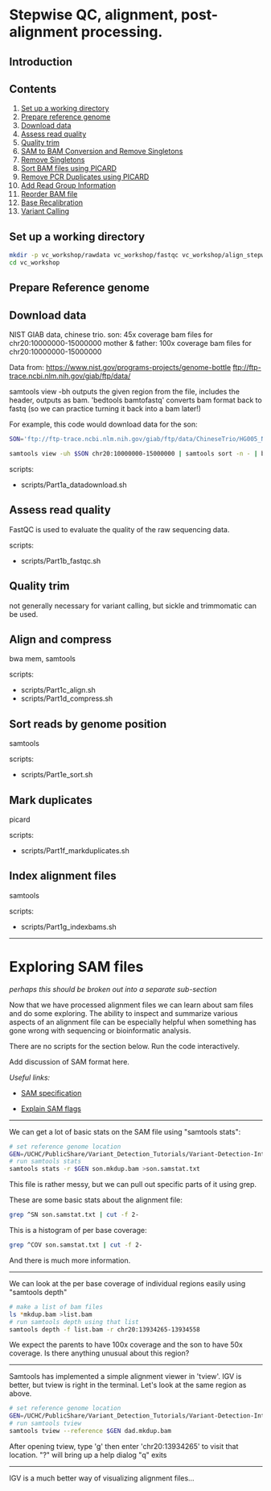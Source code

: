 # Stepwise QC, alignment, post-alignment processing. #

## Introduction

## Contents
  
1.    [ Set up a working directory ](#Set-up-a-working-directory)  
2.    [ Prepare reference genome ](#Prepare-Reference-genome)
3.    [ Download data ](#Download-data)
4.    [ Assess read quality ](#Assess-read-quality)
5.    [ Quality trim ](#Quality-trim)
6.    [SAM to BAM Conversion and Remove Singletons](#sam-to-bam-conversion)
7.    [Remove Singletons](#remove-singletons)
8.    [Sort BAM files using PICARD](#sort-bam-files-using-picard)
9.    [Remove PCR Duplicates using PICARD](#remove-pcr-duplicates-using-picard)
10.   [Add Read Group Information](#add-read-group-information)
11.   [Reorder BAM file](#reorder-bam-file)
12.   [Base Recalibration](#base-recalibration)
13.   [Variant Calling](#variant-calling)


## Set up a working directory ##
```bash
mkdir -p vc_workshop/rawdata vc_workshop/fastqc vc_workshop/align_stepwise vc_workshop/scripts
cd vc_workshop
```

## Prepare Reference genome

## Download data ##

NIST GIAB data, chinese trio. 
son: 45x coverage bam files for chr20:10000000-15000000
mother & father: 100x coverage bam files for chr20:10000000-15000000

Data from:
https://www.nist.gov/programs-projects/genome-bottle
ftp://ftp-trace.ncbi.nlm.nih.gov/giab/ftp/data/

samtools view -bh <file> <region> outputs the given region from the file, includes the header, outputs as bam. 
'bedtools bamtofastq' converts bam format back to fastq (so we can practice turning it back into a bam later!)

For example, this code would download data for the son:

```bash
SON='ftp://ftp-trace.ncbi.nlm.nih.gov/giab/ftp/data/ChineseTrio/HG005_NA24631_son/HG005_NA24631_son_HiSeq_300x/basespace_45x_bams_vcfs_PerFlowCell/150424_HG005_Homogeneity_02_FCA-22108087/150424_HG005_Homogeneity_FCA_Combined-23168145/150424-HG005-Homogeneity-FCA-Combined_S1.bam'

samtools view -uh $SON chr20:10000000-15000000 | samtools sort -n - | bedtools bamtofastq -i /dev/stdin/ -fq son.1.fq -fq2 son.2.fq
```


scripts:
- scripts/Part1a_datadownload.sh

## Assess read quality ##

FastQC is used to evaluate the quality of the raw sequencing data. 

scripts: 
- scripts/Part1b_fastqc.sh

## Quality trim ##

not generally necessary for variant calling, but sickle and trimmomatic can be used. 

## Align and compress ##

bwa mem, samtools

scripts:	
- scripts/Part1c_align.sh    
- scripts/Part1d_compress.sh

## Sort reads by genome position ##

samtools

scripts:	
- scripts/Part1e_sort.sh

## Mark duplicates ##

picard

scripts:
- scripts/Part1f_markduplicates.sh

## Index alignment files ##

samtools

scripts:
- scripts/Part1g_indexbams.sh

___

# Exploring SAM files #

_perhaps this should be broken out into a separate sub-section_

Now that we have processed alignment files we can learn about sam files and do some exploring. The ability to inspect and summarize various aspects of an alignment file can be especially helpful when something has gone wrong with sequencing or bioinformatic analysis. 

There are no scripts for the section below. Run the code interactively. 

Add discussion of SAM format here. 

_Useful links:_
- [SAM specification](https://samtools.github.io/hts-specs/SAMv1.pdf)

- [Explain SAM flags](https://broadinstitute.github.io/picard/explain-flags.html)

___

We can get a lot of basic stats on the SAM file using "samtools stats":

```bash
# set reference genome location
GEN=/UCHC/PublicShare/Variant_Detection_Tutorials/Variant-Detection-Introduction-GATK_all/resources_all/Homo_sapiens_assembly38.fasta
# run samtools stats
samtools stats -r $GEN son.mkdup.bam >son.samstat.txt
```
This file is rather messy, but we can pull out specific parts of it using grep. 

These are some basic stats about the alignment file:

```bash
grep ^SN son.samstat.txt | cut -f 2-
```

This is a histogram of per base coverage:

```bash
grep ^COV son.samstat.txt | cut -f 2-
```
And there is much more information. 

___

We can look at the per base coverage of individual regions easily using "samtools depth"

```bash
# make a list of bam files
ls *mkdup.bam >list.bam
# run samtools depth using that list
samtools depth -f list.bam -r chr20:13934265-13934558
```

We expect the parents to have 100x coverage and the son to have 50x coverage. Is there anything unusual about this region?

___

Samtools has implemented a simple alignment viewer in 'tview'. IGV is better, but tview is right in the terminal. Let's look at the same region as above. 

```bash
# set reference genome location
GEN=/UCHC/PublicShare/Variant_Detection_Tutorials/Variant-Detection-Introduction-GATK_all/resources_all/Homo_sapiens_assembly38.fasta
# run samtools tview
samtools tview --reference $GEN dad.mkdup.bam
```

After opening tview, type 'g' then enter 'chr20:13934265' to visit that location. 
"?" will bring up a help dialog
"q" exits

___

IGV is a much better way of visualizing alignment files...
